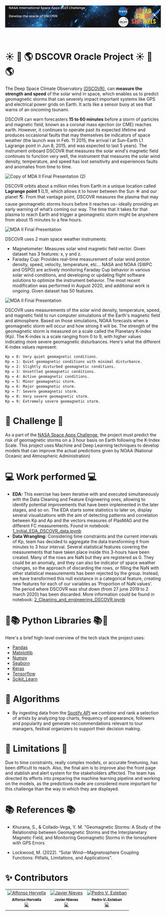 ![Group Logo](https://github.com/fonsofhervella/spaceapps_datathon/blob/main/graphic_design/header_readme.jpeg) 

&nbsp;

<!-- About the Project -->
# :sunny: :satellite: :earth_americas: DSCOVR Oracle Project :sunny: :satellite: :earth_americas:

The Deep Space Climate Observatory [(DSCOVR)](https://epic.gsfc.nasa.gov), can __measure the strength and speed__ of the solar wind in space, which enables us to predict geomagnetic storms that can severely impact important systems like GPS and electrical power grids on Earth. It acts like a sensor buoy at sea that warns of an oncoming tsunami.

DSCOVR can warn forecasters __15 to 60 minutes__ before a storm of particles and magnetic field, known as a coronal mass ejection (or CME) reaches earth. However, it continues to operate past its expected lifetime and produces occasional faults that may themselves be indicators of space weather (the launch was in Feb. 11 2015, the arrival l at Sun–Earth L1 Lagrange point in Jun 8, 2015, and was expected to last 5 years). The instrument onboard DSCOVR that measures the solar wind's magnetic field continues to function very well, the instrument that measures the solar wind density, temperature, and speed has lost sensitivity and experiences faults and anomalies from time to time. 

![Copy of MDA II Final Presentation (2)](https://www.eoportal.org/ftp/satellite-missions/d/DSCOVR_081221/DSCOVR_Auto23.jpeg)


DSCOVR orbits about a million miles from Earth in a unique location called __Lagrange point 1__ (L1), which allows it to hover between the Sun :sunny: and our planet :earth_americas:. From that vantage point, DSCOVR measures the plasma that may cause geomagnetic storms hours before it reaches us– ideally providing an early warning of what’s coming our way. The time that it takes for that plasma to reach Earth and trigger a geomagnetic storm might be anywhere from about 15 minutes to a few hours. 

![MDA II Final Presentation](https://www.nesdis.noaa.gov/s3/migrated/point_of_lagrange1_big_0.jpg)


DSCOVR uses 2 main space weather instruments:
- Magnetometer: Measures solar wind magnetic field vector. Given dataset has 3 features: x, y and z.
- Faraday Cup: Provides real-time measurement of solar wind proton density, speed, velocity, temperature, etc... NASA and NOAA (SWPC and OSPO) are actively monitoring Faraday Cup behavior in various solar wind conditions, and developing or updating flight software solutions to optimize the instrument behavior. The most recent modification was performed in August 2020, and additional work is ongoing. Given dataset has 50 features.

![MDA II Final Presentation](https://upload.wikimedia.org/wikipedia/commons/a/a4/Deep_Space_Climate_Observatory_spacecraft_diagram.jpg)

DSCOVR uses measurements of the solar wind density, temperature, speed, and magnetic field to run computer simulations of the Earth's magnetic field and atmosphere. Based on those simulations, NOAA forecasts when a geomagnetic storm will occur and how strong it will be. The strength of the geomagnetic storm is measured on a scale called the Planetary K-index (Kp). The K-index is a scale ranging from 0 to 9, with higher values indicating more severe geomagnetic disturbances. Here's what the different K-index values represent:

    Kp = 0: Very quiet geomagnetic conditions.
    Kp = 1: Quiet geomagnetic conditions with minimal disturbance.
    Kp = 2: Slightly disturbed geomagnetic conditions.
    Kp = 3: Unsettled geomagnetic conditions.
    Kp = 4: Active geomagnetic conditions.
    Kp = 5: Minor geomagnetic storm.
    Kp = 6: Major geomagnetic storm.
    Kp = 7: Severe geomagnetic storm.
    Kp = 8: Very severe geomagnetic storm.
    Kp = 9: Extremely severe geomagnetic storm.


# :rocket: Challenge :rocket: 

As a part of the [NASA Space Apps Challenge](https://www.spaceappschallenge.org/2023/find-a-team/solar-storm-sentinels-of-pidro/), the project must predict the risk of geomagnetic storms on a 3 hour basis on Earth following the K-Index Scale. This project uses Machine and Deep Learning techniques to develop models that can improve the actual predictions given by NOAA (National Oceanic and Atmospheric Administration)

# 💻 Work performed 💻

- __EDA:__ This exercise has been iterative with and executed simultaneously with the Data Cleaning and Feature Engineering ones, allowing to identify potential improvements that have been implemented in the later stages, and so on.
The EDA starts some statistics to later on, display several visualizations with the aim of detecting patterns and correlation between Kp and Ap and the vectors measures of PlasMAG and the different FC measurements.
Found in notebook: [1_Initial_EDA_DSCOVR_data.ipynb](https://github.com/fonsofhervella/spaceapps_datathon/blob/main/1_Initial_EDA_DSCOVR_data.ipynb)
- __Data Wrangling:__ Considering time constraints and the current intervals of Kp, team has decided to aggregate the data transforming it from minutes to 3 hour interval.
Several statistical features covering the measurements that have taken place inside this 3-hours have been created.
Many of the rows are NaN but they are registered as 0. They could be an anomaly, and they can also be indicator of space weather changes, so the approach of discarding the rows, or filling the NaN with other statistical measurements has been rejected by the group. Instead, we have transformed this null existance in a categorical feature, creating new features for each of our variables as ‘Proportion of NaN values’.
The period where DSCOVR was shut down  (from 27 june 2019 to 2 march 2020) has been discarded.
More information could be found in notebook: [2_Cleaning_and_engineering_DSCOVR.ipynb](https://github.com/fonsofhervella/spaceapps_datathon/blob/main/2_Cleaning_and_engineering_DSCOVR.ipynb)



<!-- TechStack -->
# 🐍📚  Python Libraries 📚🐍

Here's a brief high-level overview of the tech stack the project uses:

- [Pandas](https://pandas.pydata.org/)
- [Matplotlib](https://matplotlib.org/)
- [Numpy](https://numpy.org/)
- [Seaborn](https://seaborn.pydata.org/)
- [Keras](https://keras.io/)
- [Tensorflow](https://www.tensorflow.org/?hl=es-419)
- [Scikit_Learn](https://scikit-learn.org/)


<!-- Features -->
# :dart: Algorithms

- By ingesting data from the [Spotify API](https://developer.spotify.com/documentation/web-api/) we combine and rank a selection of artists by analyzing top charts, frequency of appearance, followers and popularity and generate reccommendations relevant to tour managers, festival organizers to support their decision making.


# 🚧 Limitations 🚧

Due to time constraints, really complex models, or accurate finetuning, has been difficult to reach. Also, the final aim is to improve also the front page and stablish and alert system for the stakeholders affected. 
The team has directed its efforts into preparing the machine learning pipeline and working on the models, as the predictions made are considered more important for this challenge than the way in which they are displayed.

# 📚 References 📚 
- Khurana, S., & Collado-Vega, Y. M. "Geomagnetic Storms: A Study of the Relationship between Geomagnetic Storms and the Interplanetary Magnetic Field, and Monitoring Geomagnetic Storms in the Ionosphere with GPS Errors

- Lockwood, M. (2022). “Solar Wind—Magnetosphere Coupling Functions: Pitfalls, Limitations, and Applications”.



# ✨ Contributors 

<!-- ALL-CONTRIBUTORS-LIST:START - Do not remove or modify this section -->
<!-- prettier-ignore-start -->
<!-- markdownlint-disable -->
<table>
  <tr>
    <td align="center"><a href="https://github.com/fonsofhervella"><img src="https://avatars.githubusercontent.com/u/108975841?v=4" width="100px;" alt="Alfonso Hervella"/><br /><sub><b>Alfonso Hervella</b></sub></a><br /><a href="https://github.com/codesandbox/codesandbox-client/commits?author=NinoMaj" title="Documentation">💻</a></td>
    <td align="center"><a href="https://github.com/jni"><img src="https://avatars.githubusercontent.com/u/67459756?v=4" width="100px;" alt="Javier Nieves"/><br /><sub><b>Javier Nieves</b></sub></a><br /><a href="https://github.com/codesandbox/codesandbox-client/commits?author=saurabhdaware" title="Code">💻</a></td>
    <td align="center"><a href="https://github.com/Callisthenes"><img src="https://avatars.githubusercontent.com/u/91435423?v=4" width="100px;" alt="Pedro V. Esteban"/><br /><sub><b>Pedro V. Esteban</b></sub></a><br /><a href="https://github.com/codesandbox/codesandbox-client/issues?q=author%3Aaditya211935" title="Bug reports">💻</a></td> 
  </tr>
</table>

<!-- markdownlint-enable -->
<!-- prettier-ignore-end -->
<!-- ALL-CONTRIBUTORS-LIST:END -->

